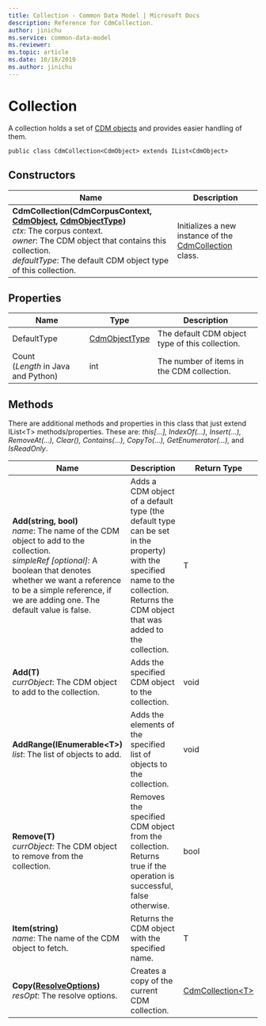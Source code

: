 ```yaml
---
title: Collection - Common Data Model | Microsoft Docs
description: Reference for CdmCollection.
author: jinichu
ms.service: common-data-model
ms.reviewer: 
ms.topic: article
ms.date: 10/18/2019
ms.author: jinichu
---
```


# Collection

A collection holds a set of [CDM objects](cdmobject.md) and provides easier handling of them.

```
public class CdmCollection<CdmObject> extends IList<CdmObject> 
```

## Constructors
|Name|Description|
|---|---|
|**CdmCollection(CdmCorpusContext, [CdmObject](cdmobject.md), [CdmObjectType](objecttype.md))**<br/>*ctx*: The corpus context.<br/>*owner*: The CDM object that contains this collection.<br/>*defaultType*: The default CDM object type of this collection.|Initializes a new instance of the [CdmCollection](collection.md) class.|

## Properties
|Name|Type|Description|
|---|---|---|
|DefaultType|[CdmObjectType](objecttype.md)|The default CDM object type of this collection.|
|Count<br/>(*Length* in Java and Python)|int|The number of items in the CDM collection.|

## Methods
There are additional methods and properties in this class that just extend IList\<T> methods/properties. These are: *this[...], IndexOf(...), Insert(...), RemoveAt(...), Clear(), Contains(...), CopyTo(...), GetEnumerator(...),* and *IsReadOnly*. 

|Name|Description|Return Type|
|---|---|---|
|**Add(string, bool)**<br/>*name*: The name of the CDM object to add to the collection.<br/>*simpleRef [optional]*: A boolean that denotes whether we want a reference to be a simple reference, if we are adding one. The default value is false.|Adds a CDM object of a default type (the default type can be set in the property) with the specified name to the collection. Returns the CDM object that was added to the collection.|T|
|**Add(T)**<br />*currObject*: The CDM object to add to the collection.|Adds the specified CDM object to the collection.	|void|
|**AddRange(IEnumerable\<T>)**<br/>*list*: The list of objects to add.|Adds the elements of the specified list of objects to the collection.|void|
|**Remove(T)**<br/>*currObject*: The CDM object to remove from the collection.|Removes the specified CDM object from the collection. Returns true if the operation is successful, false otherwise.|bool|
|**Item(string)**<br />*name*: The name of the CDM object to fetch.|Returns the CDM object with the specified name.|T|
|**Copy([ResolveOptions](../utilities/resolveoptions.md))**<br/>*resOpt*: The resolve options.|Creates a copy of the current CDM collection.|[CdmCollection\<T>](collection.md)|
